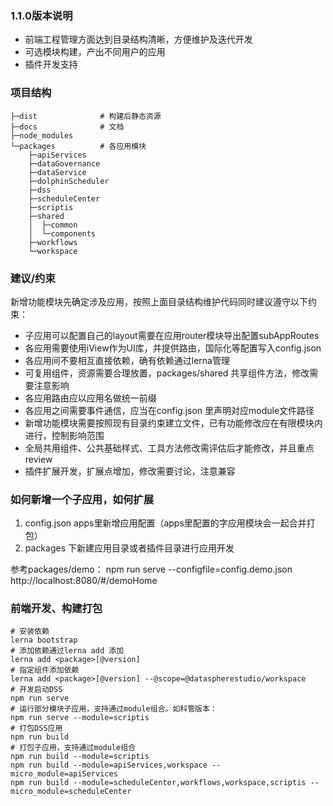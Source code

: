 ### 1.1.0版本说明

- 前端工程管理方面达到目录结构清晰，方便维护及迭代开发
- 可选模块构建，产出不同用户的应用
- 插件开发支持

### 项目结构

```
├─dist              # 构建后静态资源
├─docs              # 文档
├─node_modules
└─packages          # 各应用模块
    ├─apiServices
    ├─dataGovernance
    ├─dataService
    ├─dolphinScheduler
    ├─dss
    ├─scheduleCenter
    ├─scriptis
    ├─shared
    │  ├─common
    │  └─components
    ├─workflows
    └─workspace

```

### 建议/约束

新增功能模块先确定涉及应用，按照上面目录结构维护代码同时建议遵守以下约束：

- 子应用可以配置自己的layout需要在应用router模块导出配置subAppRoutes
- 各应用需要使用iView作为UI库，并提供路由，国际化等配置写入config.json
- 各应用间不要相互直接依赖，确有依赖通过lerna管理
- 可复用组件，资源需要合理放置，packages/shared 共享组件方法，修改需要注意影响
- 各应用路由应以应用名做统一前缀
- 各应用之间需要事件通信，应当在config.json 里声明对应module文件路径
- 新增功能模块需要按照现有目录约束建立文件，已有功能修改应在有限模块内进行，控制影响范围
- 全局共用组件、公共基础样式、工具方法修改需评估后才能修改，并且重点review
- 插件扩展开发，扩展点增加，修改需要讨论，注意兼容

### 如何新增一个子应用，如何扩展

1. config.json apps里新增应用配置（apps里配置的字应用模块会一起合并打包）
2. packages 下新建应用目录或者插件目录进行应用开发

参考packages/demo：
npm run serve --configfile=config.demo.json
http://localhost:8080/#/demoHome

### 前端开发、构建打包

```
# 安装依赖
lerna bootstrap 
# 添加依赖通过lerna add 添加
lerna add <package>[@version]
# 指定组件添加依赖
lerna add <package>[@version] --@scope=@dataspherestudio/workspace
# 开发启动DSS
npm run serve
# 运行部分模块子应用，支持通过module组合。如科管版本：
npm run serve --module=scriptis
# 打包DSS应用
npm run build
# 打包子应用，支持通过module组合
npm run build --module=scriptis
npm run build --module=apiServices,workspace --micro_module=apiServices
npm run build --module=scheduleCenter,workflows,workspace,scriptis --micro_module=scheduleCenter
```
